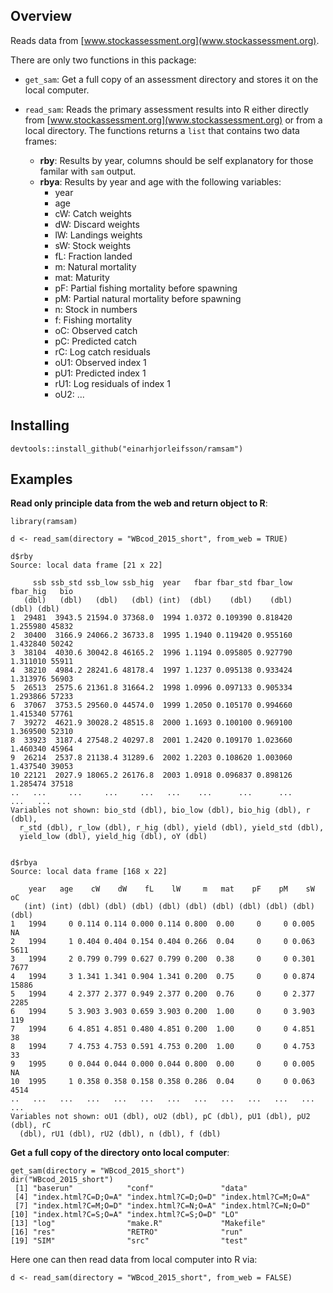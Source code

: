 
## Overview

Reads data from [www.stockassessment.org](www.stockassessment.org).

There are only two functions in this package:

* `get_sam`: Get a full copy of an assessment directory and stores it on the local computer. 
* `read_sam`: Reads the primary assessment results into R either directly from [www.stockassessment.org](www.stockassessment.org) or from a local directory. The functions returns a `list` that contains two data frames:

    * __rby__: Results by year, columns should be self explanatory for those familar with `sam` output.
    * __rbya__: Results by year and age with the following variables:
        * year
        * age
        * cW: Catch weights
        * dW: Discard weights
        * lW: Landings weights
        * sW: Stock weights
        * fL: Fraction landed
        * m:  Natural mortality
        * mat: Maturity
        * pF: Partial fishing mortality before spawning
        * pM: Partial natural mortality before spawning
        * n:  Stock in numbers
        * f:  Fishing mortality
        * oC: Observed catch
        * pC: Predicted catch
        * rC: Log catch residuals
        * oU1: Observed index 1
        * pU1: Predicted index 1
        * rU1: Log residuals of index 1
        * oU2: ...



## Installing

```
devtools::install_github("einarhjorleifsson/ramsam")
```

## Examples

__Read only principle data from the web and return object to R__:
```
library(ramsam)

d <- read_sam(directory = "WBcod_2015_short", from_web = TRUE)

d$rby
Source: local data frame [21 x 22]

     ssb ssb_std ssb_low ssb_hig  year   fbar fbar_std fbar_low fbar_hig   bio
   (dbl)   (dbl)   (dbl)   (dbl) (int)  (dbl)    (dbl)    (dbl)    (dbl) (dbl)
1  29481  3943.5 21594.0 37368.0  1994 1.0372 0.109390 0.818420 1.255980 45832
2  30400  3166.9 24066.2 36733.8  1995 1.1940 0.119420 0.955160 1.432840 50242
3  38104  4030.6 30042.8 46165.2  1996 1.1194 0.095805 0.927790 1.311010 55911
4  38210  4984.2 28241.6 48178.4  1997 1.1237 0.095138 0.933424 1.313976 56903
5  26513  2575.6 21361.8 31664.2  1998 1.0996 0.097133 0.905334 1.293866 57233
6  37067  3753.5 29560.0 44574.0  1999 1.2050 0.105170 0.994660 1.415340 57761
7  39272  4621.9 30028.2 48515.8  2000 1.1693 0.100100 0.969100 1.369500 52310
8  33923  3187.4 27548.2 40297.8  2001 1.2420 0.109170 1.023660 1.460340 45964
9  26214  2537.8 21138.4 31289.6  2002 1.2203 0.108620 1.003060 1.437540 39053
10 22121  2027.9 18065.2 26176.8  2003 1.0918 0.096837 0.898126 1.285474 37518
..   ...     ...     ...     ...   ...    ...      ...      ...      ...   ...
Variables not shown: bio_std (dbl), bio_low (dbl), bio_hig (dbl), r (dbl),
  r_std (dbl), r_low (dbl), r_hig (dbl), yield (dbl), yield_std (dbl),
  yield_low (dbl), yield_hig (dbl), oY (dbl)


d$rbya
Source: local data frame [168 x 22]

    year   age    cW    dW    fL    lW     m   mat    pF    pM    sW    oC
   (int) (int) (dbl) (dbl) (dbl) (dbl) (dbl) (dbl) (dbl) (dbl) (dbl) (dbl)
1   1994     0 0.114 0.114 0.000 0.114 0.800  0.00     0     0 0.005    NA
2   1994     1 0.404 0.404 0.154 0.404 0.266  0.04     0     0 0.063  5611
3   1994     2 0.799 0.799 0.627 0.799 0.200  0.38     0     0 0.301  7677
4   1994     3 1.341 1.341 0.904 1.341 0.200  0.75     0     0 0.874 15886
5   1994     4 2.377 2.377 0.949 2.377 0.200  0.76     0     0 2.377  2285
6   1994     5 3.903 3.903 0.659 3.903 0.200  1.00     0     0 3.903   119
7   1994     6 4.851 4.851 0.480 4.851 0.200  1.00     0     0 4.851    38
8   1994     7 4.753 4.753 0.591 4.753 0.200  1.00     0     0 4.753    33
9   1995     0 0.044 0.044 0.000 0.044 0.800  0.00     0     0 0.005    NA
10  1995     1 0.358 0.358 0.158 0.358 0.286  0.04     0     0 0.063  4514
..   ...   ...   ...   ...   ...   ...   ...   ...   ...   ...   ...   ...
Variables not shown: oU1 (dbl), oU2 (dbl), pC (dbl), pU1 (dbl), pU2 (dbl), rC
  (dbl), rU1 (dbl), rU2 (dbl), n (dbl), f (dbl)
```

__Get a full copy of the directory onto local computer__:
```
get_sam(directory = "WBcod_2015_short")
dir("WBcod_2015_short")
 [1] "baserun"            "conf"               "data"              
 [4] "index.html?C=D;O=A" "index.html?C=D;O=D" "index.html?C=M;O=A"
 [7] "index.html?C=M;O=D" "index.html?C=N;O=A" "index.html?C=N;O=D"
[10] "index.html?C=S;O=A" "index.html?C=S;O=D" "LO"                
[13] "log"                "make.R"             "Makefile"          
[16] "res"                "RETRO"              "run"               
[19] "SIM"                "src"                "test"     
```
Here one can then read data from local computer into R via:
```
d <- read_sam(directory = "WBcod_2015_short", from_web = FALSE)
```


